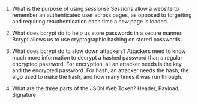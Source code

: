 <!-- Answers to the Short Answer Essay Questions go here -->

1. What is the purpose of using _sessions_?
  Sessions allow a website to remember an authenticated user across pages, as opposed to forgetting and requiring reauthentication each time a new page is loaded.

2. What does bcrypt do to help us store passwords in a secure manner.
  Bcrypt allows us to use cryptographic hashing on stored passwords.

3. What does bcrypt do to slow down attackers?
  Attackers need to know much more information to decrypt a hashed password than a regular encrypted password. For encryption, all an attacker needs is the key and the encrypted password. For hash, an attacker needs the hash, the algo used to make the hash, and how many times it was run through.

4. What are the three parts of the JSON Web Token?
  Header, Payload, Signature
